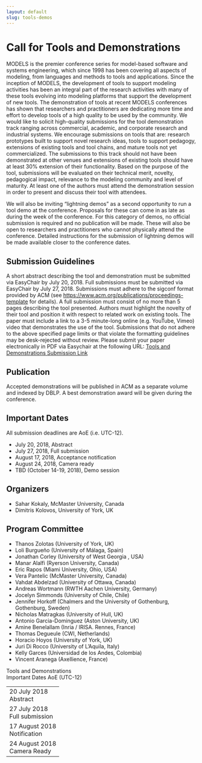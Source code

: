 ```yaml
---
layout: default
slug: tools-demos
---
```

<div class="row">
 <div class="col-md-8" markdown="1">

# Call for Tools and Demonstrations

MODELS is the premier conference series for model-based software and systems engineering, which since 1998 has been covering all aspects of modeling, from languages and methods to tools and applications. Since the inception of MODELS, the development of tools to support modeling activities has been an integral part of the research activities with many of these tools evolving into modeling platforms that support the development of new tools. 
The demonstration of tools at recent MODELS conferences has shown that researchers and practitioners are dedicating more time and effort to develop tools of a high quality to be used by the community. We would like to solicit high-quality submissions for the tool demonstration track ranging across commercial, academic, and corporate research and industrial systems. We encourage submissions on tools that are: research prototypes built to support novel research ideas, tools to support pedagogy, extensions of existing tools and tool chains, and mature tools not yet commercialized. 
The submissions to this track should not have been demonstrated at other venues and extensions of existing tools should have at least 30% extension of their functionality. Based on the purpose of the tool, submissions will be evaluated on their technical merit, novelty, pedagogical impact, relevance to the modeling community and level of maturity. At least one of the authors must attend the demonstration session in order to present and discuss their tool with attendees.

We will also be inviting “lightning demos” as a second opportunity to run a tool demo at the conference. Proposals for these can come in as late as during the week of the conference. For this category of demos, no official submission is required and no publication will be made. These will also be open to researchers and practitioners who cannot physically attend the conference. Detailed instructions for the submission of lightning demos will be made available closer to the conference dates.


## Submission Guidelines
A short abstract describing the tool and demonstration must be submitted via EasyChair by July 20, 2018. 
Full submissions must be submitted via EasyChair by July 27, 2018. Submissions must adhere to the sigconf format provided by ACM (see https://www.acm.org/publications/proceedings-template for details). 
A full submission must consist of no more than 5 pages describing the tool presented. Authors must highlight the novelty of their tool and position it with respect to related work on existing tools. The paper must include a link to a 3-5 minute-long online (e.g. YouTube, Vimeo) video that demonstrates the use of the tool.
Submissions that do not adhere to the above specified page limits or that violate the formatting guidelines may be desk-rejected without review.
Please submit your paper electronically in PDF via Easychair at the following URL:  [Tools and Demonstrations Submission Link](https://easychair.org/conferences/?conf=models2018)

## Publication
Accepted demonstrations will be published in ACM as a separate volume and indexed by DBLP. A best demonstration award will be given during the conference.

## Important Dates
All submission deadlines are AoE (i.e. UTC-12).
* July 20, 2018, Abstract 
* July 27, 2018, Full submission
* August 17, 2018, Acceptance notification
* August 24, 2018, Camera ready
* TBD (October 14-19, 2018), Demo session

## Organizers
* Sahar Kokaly, McMaster University, Canada
* Dimitris Kolovos, University of York, UK

## Program Committee
* Thanos Zolotas (University of York, UK) 
* Loli Burgueño (University of Málaga, Spain)
* Jonathan Corley (University of West Georgia , USA) 
* Manar Alalfi (Ryerson University, Canada)
* Eric Rapos (Miami University, Ohio, USA) 
* Vera Pantelic (McMaster University, Canada)
* Vahdat Abdelzad (University of Ottawa, Canada)
* Andreas Wortmann (RWTH Aachen University, Germany)
* Jocelyn Simmonds (University of Chile, Chile) 
* Jennifer Horkoff (Chalmers and the University of Gothenburg, Gothenburg, Sweden) 
* Nicholas Matragkas (University of Hull, UK)
* Antonio Garcia-Dominguez (Aston University, UK) 
* Amine Benelallam (Inria / IRISA. Rennes, France) 
* Thomas Degueule (CWI, Netherlands) 
* Horacio Hoyos (University of York, UK) 
* Juri Di Rocco (University of L’Aquila, Italy) 
* Kelly Garces (Universidad de los Andes, Colombia) 
* Vincent Aranega (Axellience, France) 


</div>
<div id="dates" class="col-md-4">
    <div class="panel panel-primary" style="position: fixed;">
      <div class="panel-heading">
        <div class="panel-title">
           Tools and Demonstrations <br>Important Dates  <span class="pull-right"> 
                                <span class="glyphicon glyphicon-globe"></span>
                                <span class="glyphicon glyphicon-time"></span>
                                AoE (UTC-12)
                              </span> <br /></div>
      </div>
      <table class="table table-hover important-dates-in-sidebar">
      <tbody>
      <tr>
      <td> 20 July 2018 <br />Abstract </td>
      </tr>
      <tr>
       <td>27 July 2018 <br />Full submission</td>
      </tr>
      <tr>
       <td> 17 August 2018 <br />Notification</td>
      </tr>      
      <tr>
       <td> 24 August 2018 <br />Camera Ready</td>
      </tr>      
   </tbody>
   </table>  
  </div>
 </div>
</div>


